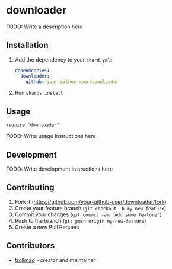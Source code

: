 # downloader

TODO: Write a description here

## Installation

1. Add the dependency to your `shard.yml`:

   ```yaml
   dependencies:
     downloader:
       github: your-github-user/downloader
   ```

2. Run `shards install`

## Usage

```crystal
require "downloader"
```

TODO: Write usage instructions here

## Development

TODO: Write development instructions here

## Contributing

1. Fork it (<https://github.com/your-github-user/downloader/fork>)
2. Create your feature branch (`git checkout -b my-new-feature`)
3. Commit your changes (`git commit -am 'Add some feature'`)
4. Push to the branch (`git push origin my-new-feature`)
5. Create a new Pull Request

## Contributors

- [trollmao](https://github.com/your-github-user) - creator and maintainer
